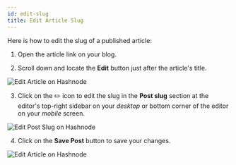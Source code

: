 ```yaml
---
id: edit-slug
title: Edit Article Slug
---
```


Here is how to edit the slug of a published article:

1. Open the article link on your blog.

2. Scroll down and locate the **Edit** button just after the article's title.

![Edit Article on Hashnode](https://cdn.hashnode.com/res/hashnode/image/upload/v1601155826937/ERbqo6Yx3.png?auto=compress)

3. Click on the ✏️ icon to edit the slug in the **Post slug** section at the editor's top-right sidebar on your *desktop* or bottom corner of the editor on your *mobile* screen.

![Edit Post Slug on Hashnode](https://cdn.hashnode.com/res/hashnode/image/upload/v1614939692444/jUW-xkKEG.png?auto=compress)

4. Click on the **Save Post** button to save your changes.

![Edit Article on Hashnode](https://cdn.hashnode.com/res/hashnode/image/upload/v1614939543830/Tc8c7edtr.png?auto=compress)